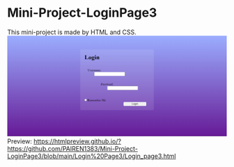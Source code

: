 # Mini-Project-LoginPage3
This mini-project is made by HTML and CSS.
![This is an image](https://github.com/PAIREN1383/Mini-Project-LoginPage3/blob/main/Login%20page3%20img.PNG)
Preview: https://htmlpreview.github.io/?https://github.com/PAIREN1383/Mini-Project-LoginPage3/blob/main/Login%20Page3/Login_page3.html
